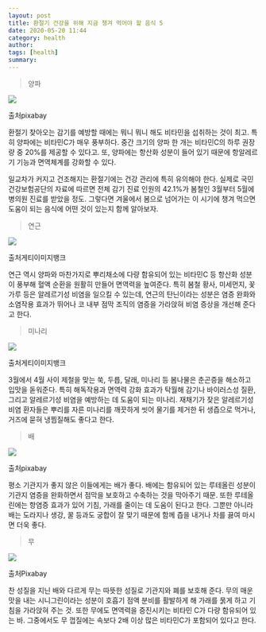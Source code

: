 ```yaml
---
layout: post
title: 환절기 건강을 위해 지금 챙겨 먹어야 할 음식 5
date: 2020-05-20 11:44
category: health
author: 
tags: [health]
summary: 
---
```



> 양파  

![](https://img1.daumcdn.net/thumb/R720x0/?fname=https%3A%2F%2Ft1.daumcdn.net%2Fliveboard%2Finterstella-story%2Fcd5c236454b34d50be9cf4039e8d9600.jpg)

출처pixabay

환절기 찾아오는 감기를 예방할 때에는 뭐니 뭐니 해도 비타민을 섭취하는 것이 최고. 특히 양파에는 비타민C가 매우 풍부하다. 중간 크기의 양파 한 개는 비타민C의 하루 권장량 중 20%를 제공할 수 있다고. 또, 양파에는 항산화 성분이 들어 있기 때문에 항알레르기 기능과 면역체계를 강화할 수 있다.

  

일교차가 커지고 건조해지는 환절기에는 건강 관리에 특히 유의해야 한다. 실제로 국민 건강보험공단의 자료에 따르면 전체 감기 진료 인원의 42.1%가 봄철인 3월부터 5월에 병의원 진료를 받았을 정도. 그렇다면 겨울에서 봄으로 넘어가는 이 시기에 챙겨 먹으면 도움이 되는 음식에 어떤 것이 있는지 함께 알아보자.

> 연근  

![](https://img1.daumcdn.net/thumb/R720x0/?fname=https%3A%2F%2Ft1.daumcdn.net%2Fliveboard%2Finterstella-story%2Fdfa89de8956541b483a248c65a95fe54.JPG)

출처게티이미지뱅크

연근 역시 양파와 마찬가지로 뿌리채소에 다량 함유되어 있는 비타민C 등 항산화 성분이 풍부해 혈액 순환을 원활히 만들어 면역력을 높여준다. 특히 봄철 황사, 미세먼지, 꽃가루 등은 알레르기성 비염을 일으킬 수 있는데, 연근의 탄닌이라는 성분은 염증 완화와 소염작용 효과가 뛰어나 코 내부 점막 조직의 염증을 가라앉혀 비염 증상을 개선해 준다고 한다.

> 미나리  

![](https://img1.daumcdn.net/thumb/R720x0/?fname=https%3A%2F%2Ft1.daumcdn.net%2Fliveboard%2Finterstella-story%2F3938e3f11bb44bac968750f309e28261.JPG)

출처게티이미지뱅크

3월에서 4월 사이 제철을 맞는 쑥, 두릅, 달래, 미나리 등 봄나물은 춘곤증을 해소하고 입맛을 돋워준다. 특히 해독작용과 면역력 강화 효과가 탁월해 감기나 바이러스성 질환, 그리고 알레르기성 비염을 예방하는 데 도움이 되는 미나리. 재채기가 잦은 알레르기성 비염 환자들은 뿌리를 자른 미나리를 깨끗하게 씻어 물기를 제거한 뒤 생즙으로 먹거나, 거즈에 묻혀 냉찜질해도 좋다고 한다.

> 배  

![](https://img1.daumcdn.net/thumb/R720x0/?fname=https%3A%2F%2Ft1.daumcdn.net%2Fliveboard%2Finterstella-story%2F954a4aa542ae4a79ae3c135b9d512287.jpg)

출처pixabay

평소 기관지가 좋지 않은 이들에게는 배가 좋다. 배에는 함유되어 있는 루테올린 성분이 기관지 염증을 완화하면서 점막을 보호하고 수축하는 것을 막아주기 때문. 또한 루테올린에는 항염증 효과가 있어 기침, 가래를 줄이는 데 도움이 된다고 한다. 그뿐만 아니라 배는 도라지나 생강, 꿀 등과도 궁합이 잘 맞기 때문에 함께 즙을 내거나 차를 끓여 마시면 더욱 좋다.

> 무  

![](https://img1.daumcdn.net/thumb/R720x0/?fname=https%3A%2F%2Ft1.daumcdn.net%2Fliveboard%2Finterstella-story%2F891e86efe5874e65aab1a3bc43f94d8e.jpg)

출처Pixabay

찬 성질을 지닌 배와 다르게 무는 따뜻한 성질로 기관지와 폐를 보호해 준다. 무의 매운맛을 내는 시니그린이라는 성분이 호흡기 점액 분비를 활발하게 해 가래를 묽게 하고 기침을 가라앉혀 주는 것. 또한 무에도 면역력을 증진시키는 비타민 C가 다량 함유되어 있는 바. 그중에서도 무 껍질에는 속보다 2배 이상 많은 비타민C가 포함되어 있다고 한다.